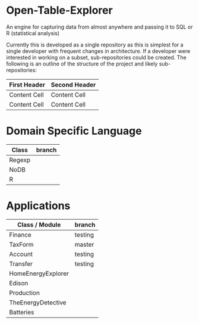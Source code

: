 Open-Table-Explorer
===================

An engine for capturing data from almost anywhere and passing it to SQL or R (statistical analysis)

Currently this is developed as a single repository as this is simplest for a single developer with frequent changes in architecture. If a developer were interested in working on a subset, sub-repositories could be created. The following is an outline of the structure of the project and likely sub-repositories:

First Header  | Second Header
------------- | -------------
Content Cell  | Content Cell
Content Cell  | Content Cell


# Domain Specific Language
Class | branch
|----- | ---|  
| Regexp | |
|   NoDB | |
|   R | |

# Applications

|     Class / Module | branch
----------|----------
|     Finance | testing
|      TaxForm | master
|      Account | testing
|      Transfer | testing
|     HomeEnergyExplorer
|      Edison
|      Production
|      TheEnergyDetective
|      Batteries
    
